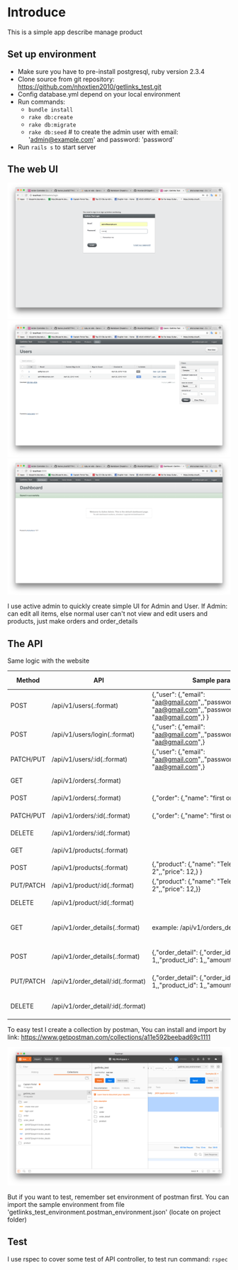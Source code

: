 # Introduce


This is a simple app describe manage product

## Set up environment

* Make sure you have to pre-install postgresql, ruby version 2.3.4
* Clone source from git repository: https://github.com/nhoxtien2010/getlinks_test.git
* Config database.yml depend on your local environment
* Run commands: 
    * `bundle install`
    * `rake db:create`
    * `rake db:migrate`
    * `rake db:seed` # to create the admin user with email: 'admin@example.com' and password: 'password'
* Run `rails s` to start server

## The web UI

![alt text](./Screen%20Shot%202018-04-20%20at%209.45.03%20PM.png?raw=true)
![Alt text](./Screen%20Shot%202018-04-20%20at%209.47.30%20PM.png?raw=true)
![alt text](./Screen%20Shot%202018-04-20%20at%209.46.50%20PM.png?raw=true)


I use active admin to quickly create simple UI for Admin and User. If Admin: can edit all items, 
else normal user can't not view and edit users and products, just make orders and order_details

## The API

Same logic with the website

| Method    | API                                | Sample params                                                                                                | Description                        | User role |
|-----------|------------------------------------|--------------------------------------------------------------------------------------------------------------|------------------------------------|-----------|
| POST      | /api/v1/users(.:format)            | {,"user": {,"email": "aa@gmail.com",,"password": "aa@gmail.com",,"password_confirmation": "aa@gmail.com",} } | register new user                  | All       |
| POST      | /api/v1/users/login(.:format)      | {,"user": {,"email": "aa@gmail.com",,"password": "aa@gmail.com",}                                            | login                              | All       |
| PATCH/PUT | /api/v1/users/:id(.:format)        | {,"user": {,"email": "aa@gmail.com",,"password": "aa@gmail.com",}                                            | update user                        | Admin     |
| GET       | /api/v1/orders(.:format)           |                                                                                                              | get list of orders                 | All       |
| POST      | /api/v1/orders(.:format)           | {,"order": {,"name": "first order",} }                                                                       | create new order                   | All       |
| PATCH/PUT | /api/v1/orders/:id(.:format)       | {,"order": {,"name": "first order",}}                                                                        | update order                       | All       |
| DELETE    | /api/v1/orders/:id(.:format)       |                                                                                                              | delete order                       | All       |
| GET       | /api/v1/products(.:format)         |                                                                                                              | get list of products               | All       |
| POST      | /api/v1/products(.:format)         | {,"product": {,"name": "Television 2",,"price": 12,} }                                                       | create new product                 | Admin     |
| PUT/PATCH | /api/v1/product/:id(.:format)      | {,"product": {,"name": "Television 2",,"price": 12,}}                                                        | update product                     | Admin     |
| DELETE    | /api/v1/product/:id(.:format)      |                                                                                                              | delete product                     | Admin     |
| GET       | /api/v1/order_details(.:format)    | example: /api/v1/orders_details?order_id=1                                                                   | get list of order details by order | All       |
| POST      | /api/v1/order_details(.:format)    | {,"order_detail": {,"order_id": 1,,"product_id": 1,,"amount": 1,} }                                          | create new order details           | All       |
| PUT/PATCH | /api/v1/order_detail/:id(.:format) | {,"order_detail": {,"order_id": 1,,"product_id": 1,,"amount": 1,}}                                           | update order details               | All       |
| DELETE    | /api/v1/order_detail/:id(.:format) |                                                                                                              | delete order details               | All       |


To easy test I create a collection by postman, You can install and import by link:
https://www.getpostman.com/collections/a11e592beebad69c1111


![alt text](./Screen%20Shot%202018-04-20%20at%2010.16.39%20PM.png?raw=true)

But if you want to test, remember set environment of postman first. You can import the sample environment from file 'getlinks_test_environment.postman_environment.json'
(locate on project folder)




## Test

I use rspec to cover some test of API controller, to test run command:  `rspec`


